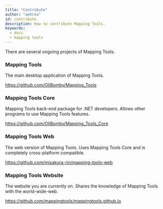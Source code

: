 ```yaml
---
title: "Contribute"
author: "aehrea"
id: contribute
description: How to contribute Mapping Tools.
keywords:
  - docs
  - mapping tools
---
```


There are several ongoing projects of Mapping Tools.

### Mapping Tools

The main desktop application of Mapping Tools.

https://github.com/OliBomby/Mapping_Tools

### Mapping Tools Core

Mapping Tools back-end package for .NET developers. Allows other programs to use Mapping Tools features.

https://github.com/OliBomby/Mapping_Tools_Core

### Mapping Tools Web

The web version of Mapping Tools. Uses Mapping Tools Core and is completely cross-platform compatible.

https://github.com/misakura-rin/mapping-tools-web

### Mapping Tools Website

The website you are currently on. Shares the knowledge of Mapping Tools with the world-wide-web.

https://github.com/mappingtools/mappingtools.github.io
